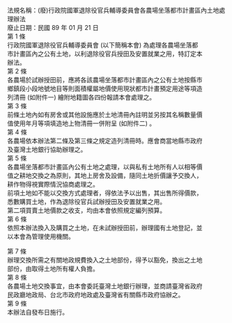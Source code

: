法規名稱：(廢)行政院國軍退除役官兵輔導委員會各農場坐落都市計畫區內土地處理辦法  
廢止日期：民國 89 年 01 月 21 日  
第 1 條  
行政院國軍退除役官兵輔導委員會 (以下簡稱本會) 為處理各農場坐落都  
市計畫區內之公有土地，以利退除役官兵授田及安置就業之用，特訂定本  
辦法。  
第 2 條  
各農場於試辦授田前，應將各該農場坐落都市計畫區內之公有土地按縣市  
鄉鎮段小段地號地目等則面積權屬地價使用現狀都市計畫預定用途等項造  
列清冊 (如附件一) 繪附地籍圖各四份報請本會處理之。  
第 3 條  
前條土地內如有房舍或其他設施應於土地清冊內註明並另按其名稱數量價  
值使用年月等項填造地上物清冊一併附呈 (如附件二) 。  
第 4 條  
各農場依本辦法第二條及第三條之規定造列清冊時。應會商當地縣市政府  
及臺灣土地銀行協助辦理之。  
第 5 條  
各農場坐落都市計畫區內公有土地之處理，以與私有土地所有人以相等價  
值之耕地交換之為原則，其地上房舍及設備，隨同土地折價讓予交換人，  
耕作物得視實際情況協商處理之。  
前項土地如不能以交換方式處理者，得依法予以出售，其出售所得價款，  
悉數購買土地，作為退除役官兵試辦授田及安置就業之用。  
第二項買賣土地價款之收支，均由本會依照規定編列預算。  
第 6 條  
依照本辦法換入及購買之土地，在未試辦授田前，辦理國有土地登記，並  
以本會為管理使用機關。  


第 7 條  
辦理交換所需之有關地政規費換入之土地部份，得予以豁免，換出之土地  
部份，由取得土地所有權人負擔。  
第 8 條  
各農場土地交換事宜，由本會委託臺灣土地銀行辦理，並商請臺灣省政府  
民政廳地政局、台北市政府地政處及臺灣省有關縣市政府協辦之。  
第 9 條  
本辦法自發布日施行。  


